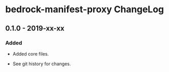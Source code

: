 # bedrock-manifest-proxy ChangeLog

## 0.1.0 - 2019-xx-xx

### Added
- Added core files.

- See git history for changes.
